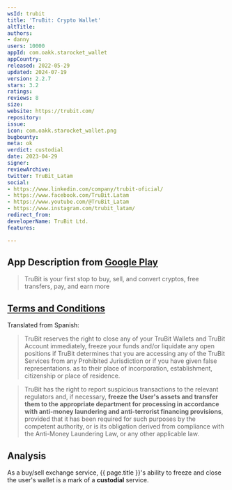 ```yaml
---
wsId: trubit
title: 'TruBit: Crypto Wallet'
altTitle: 
authors:
- danny
users: 10000
appId: com.oakk.starocket_wallet
appCountry: 
released: 2022-05-29
updated: 2024-07-19
version: 2.2.7
stars: 3.2
ratings: 
reviews: 8
size: 
website: https://trubit.com/
repository: 
issue: 
icon: com.oakk.starocket_wallet.png
bugbounty: 
meta: ok
verdict: custodial
date: 2023-04-29
signer: 
reviewArchive: 
twitter: TruBit_Latam
social:
- https://www.linkedin.com/company/trubit-oficial/
- https://www.facebook.com/TruBit.Latam
- https://www.youtube.com/@TruBit_Latam
- https://www.instagram.com/trubit_latam/
redirect_from: 
developerName: TruBit Ltd.
features: 

---
```


## App Description from [Google Play](https://play.google.com/store/apps/details?id=com.oakk.starocket_wallet)

> TruBit is your first stop to buy, sell, and convert cryptos, free transfers, pay, and earn more

## [Terms and Conditions](https://help.trubit.com/en/articles/6524721-terminos-y-condiciones-generales-de-uso) 

Translated from Spanish:

> TruBit reserves the right to close any of your TruBit Wallets and TruBit Account immediately, freeze your funds and/or liquidate any open positions if TruBit determines that you are accessing any of the TruBit Services from any Prohibited Jurisdiction or if you have given false representations. as to their place of incorporation, establishment, citizenship or place of residence.

> TruBit has the right to report suspicious transactions to the relevant regulators and, if necessary, **freeze the User's assets and transfer them to the appropriate department for processing in accordance with anti-money laundering and anti-terrorist financing provisions**, provided that it has been required for such purposes by the competent authority, or is its obligation derived from compliance with the Anti-Money Laundering Law, or any other applicable law.

## Analysis 

As a buy/sell exchange service, {{ page.title }}'s ability to freeze and close the user's wallet is a mark of a **custodial** service. 
